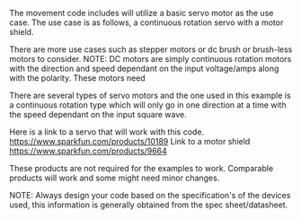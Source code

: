 The movement code includes will utilize a basic servo motor as the use case. The use case is as follows,
a continuous rotation servo with a motor shield.

There are more use cases such as stepper motors or dc brush or brush-less motors to consider.
NOTE: DC motors are simply continuous rotation motors with the direction and speed dependant on the input voltage/amps
along with the polarity. These motors need

There are several types of servo motors and the one used in this example is a continuous rotation type which
will only go in one direction at a time with the speed dependant on the input square wave.

Here is a link to a servo that will work with this code.
https://www.sparkfun.com/products/10189
Link to a motor shield
https://www.sparkfun.com/products/9664

These products are not required for the examples to work. Comparable products will work and some might need
minor changes.

NOTE: Always design your code based on the specification's of the devices used, this information is generally
obtained from the spec sheet/datasheet.